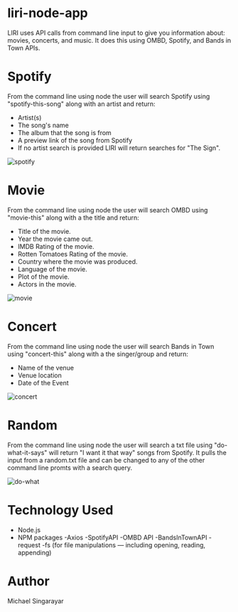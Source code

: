 # liri-node-app

LIRI uses API calls from command line input to give you information about: movies, concerts, and music. It does this using OMBD, Spotify, and Bands in Town APIs.

# Spotify
From the command line using node the user will search Spotify using "spotify-this-song" along with an artist and return:

- Artist(s)
- The song's name
- The album that the song is from
- A preview link of the song from Spotify
- If no artist search is provided LIRI will return searches for "The Sign".


![spotify](https://user-images.githubusercontent.com/43361200/50544334-ed012100-0bae-11e9-80b6-92f234243666.gif)



# Movie
From the command line using node the user will search OMBD using "movie-this" along with a the title and return:

- Title of the movie.
- Year the movie came out.
- IMDB Rating of the movie.
- Rotten Tomatoes Rating of the movie.
- Country where the movie was produced.
- Language of the movie.
- Plot of the movie.
- Actors in the movie.

![movie](https://user-images.githubusercontent.com/43361200/50544282-7dd6fd00-0bad-11e9-8e58-db137ab14ea6.gif)

# Concert
From the command line using node the user will search Bands in Town using "concert-this" along with a the singer/group and return:

- Name of the venue
- Venue location
- Date of the Event

![concert](https://user-images.githubusercontent.com/43361200/50544281-79aadf80-0bad-11e9-8ce5-4873a595b087.gif)




# Random
From the command line using node the user will search a txt file using "do-what-it-says" will return "I want it that way" songs from Spotify. It pulls the input from a random.txt file and can be changed to any of the other command line promts with a search query.

![do-what](https://user-images.githubusercontent.com/43361200/50544333-eb375d80-0bae-11e9-8bb9-23f6aaf6e319.gif)

# Technology Used

- Node.js
- NPM packages
  -Axios
  -SpotifyAPI
  -OMBD API
  -BandsInTownAPI
  -request
  -fs (for file manipulations — including opening, reading, appending)

# Author

Michael Singarayar


